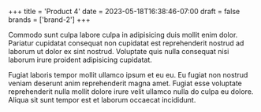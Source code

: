 +++
title = 'Product 4'
date = 2023-05-18T16:38:46-07:00
draft = false
brands = ['brand-2']
+++

Commodo sunt culpa labore culpa in adipisicing duis mollit enim dolor. Pariatur cupidatat consequat non cupidatat est reprehenderit nostrud ad laborum ut dolor ex sint nostrud. Voluptate quis nulla consequat nisi laborum irure proident adipisicing cupidatat.

Fugiat laboris tempor mollit ullamco ipsum et eu eu. Eu fugiat non nostrud veniam deserunt anim reprehenderit magna amet. Fugiat esse voluptate reprehenderit nulla mollit dolore irure velit ullamco nulla do culpa eu dolore. Aliqua sit sunt tempor est et laborum occaecat incididunt.
